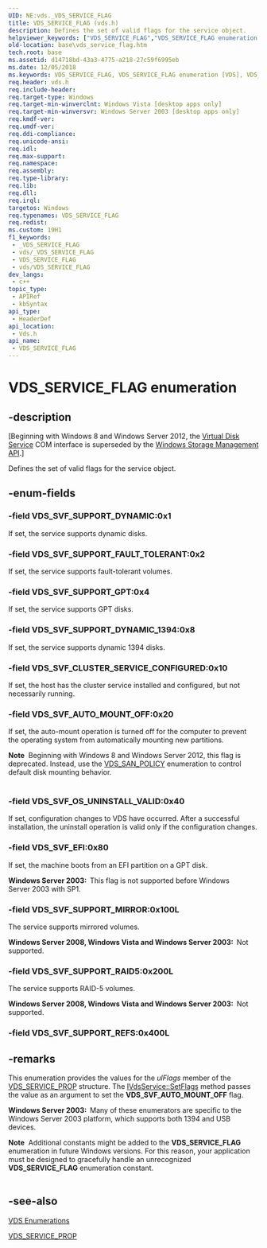 ```yaml
---
UID: NE:vds._VDS_SERVICE_FLAG
title: VDS_SERVICE_FLAG (vds.h)
description: Defines the set of valid flags for the service object.
helpviewer_keywords: ["VDS_SERVICE_FLAG","VDS_SERVICE_FLAG enumeration [VDS]","VDS_SVF_AUTO_MOUNT_OFF","VDS_SVF_CLUSTER_SERVICE_CONFIGURED","VDS_SVF_EFI","VDS_SVF_OS_UNINSTALL_VALID","VDS_SVF_SUPPORT_DYNAMIC","VDS_SVF_SUPPORT_DYNAMIC_1394","VDS_SVF_SUPPORT_FAULT_TOLERANT","VDS_SVF_SUPPORT_GPT","VDS_SVF_SUPPORT_MIRROR","VDS_SVF_SUPPORT_RAID5","base.vds_service_flag","vds/VDS_SERVICE_FLAG","vds/VDS_SVF_AUTO_MOUNT_OFF","vds/VDS_SVF_CLUSTER_SERVICE_CONFIGURED","vds/VDS_SVF_EFI","vds/VDS_SVF_OS_UNINSTALL_VALID","vds/VDS_SVF_SUPPORT_DYNAMIC","vds/VDS_SVF_SUPPORT_DYNAMIC_1394","vds/VDS_SVF_SUPPORT_FAULT_TOLERANT","vds/VDS_SVF_SUPPORT_GPT","vds/VDS_SVF_SUPPORT_MIRROR","vds/VDS_SVF_SUPPORT_RAID5"]
old-location: base\vds_service_flag.htm
tech.root: base
ms.assetid: d14718bd-43a3-4775-a218-27c59f6995eb
ms.date: 12/05/2018
ms.keywords: VDS_SERVICE_FLAG, VDS_SERVICE_FLAG enumeration [VDS], VDS_SVF_AUTO_MOUNT_OFF, VDS_SVF_CLUSTER_SERVICE_CONFIGURED, VDS_SVF_EFI, VDS_SVF_OS_UNINSTALL_VALID, VDS_SVF_SUPPORT_DYNAMIC, VDS_SVF_SUPPORT_DYNAMIC_1394, VDS_SVF_SUPPORT_FAULT_TOLERANT, VDS_SVF_SUPPORT_GPT, VDS_SVF_SUPPORT_MIRROR, VDS_SVF_SUPPORT_RAID5, base.vds_service_flag, vds/VDS_SERVICE_FLAG, vds/VDS_SVF_AUTO_MOUNT_OFF, vds/VDS_SVF_CLUSTER_SERVICE_CONFIGURED, vds/VDS_SVF_EFI, vds/VDS_SVF_OS_UNINSTALL_VALID, vds/VDS_SVF_SUPPORT_DYNAMIC, vds/VDS_SVF_SUPPORT_DYNAMIC_1394, vds/VDS_SVF_SUPPORT_FAULT_TOLERANT, vds/VDS_SVF_SUPPORT_GPT, vds/VDS_SVF_SUPPORT_MIRROR, vds/VDS_SVF_SUPPORT_RAID5
req.header: vds.h
req.include-header: 
req.target-type: Windows
req.target-min-winverclnt: Windows Vista [desktop apps only]
req.target-min-winversvr: Windows Server 2003 [desktop apps only]
req.kmdf-ver: 
req.umdf-ver: 
req.ddi-compliance: 
req.unicode-ansi: 
req.idl: 
req.max-support: 
req.namespace: 
req.assembly: 
req.type-library: 
req.lib: 
req.dll: 
req.irql: 
targetos: Windows
req.typenames: VDS_SERVICE_FLAG
req.redist: 
ms.custom: 19H1
f1_keywords:
 - _VDS_SERVICE_FLAG
 - vds/_VDS_SERVICE_FLAG
 - VDS_SERVICE_FLAG
 - vds/VDS_SERVICE_FLAG
dev_langs:
 - c++
topic_type:
 - APIRef
 - kbSyntax
api_type:
 - HeaderDef
api_location:
 - Vds.h
api_name:
 - VDS_SERVICE_FLAG
---
```


# VDS_SERVICE_FLAG enumeration


## -description

<p class="CCE_Message">[Beginning with Windows 8 and Windows Server 2012, the <a href="/windows/desktop/VDS/virtual-disk-service-portal">Virtual Disk Service</a> COM interface is superseded by the <a href="/previous-versions/windows/desktop/stormgmt/windows-storage-management-api-portal">Windows Storage Management API</a>.]

Defines the set 
   of valid flags for the service object.

## -enum-fields

### -field VDS_SVF_SUPPORT_DYNAMIC:0x1

If set, the service supports dynamic disks.

### -field VDS_SVF_SUPPORT_FAULT_TOLERANT:0x2

If set, the service supports fault-tolerant volumes.

### -field VDS_SVF_SUPPORT_GPT:0x4

If set, the service supports GPT disks.

### -field VDS_SVF_SUPPORT_DYNAMIC_1394:0x8

If set, the service supports dynamic 1394 disks.

### -field VDS_SVF_CLUSTER_SERVICE_CONFIGURED:0x10

If set, the host has the cluster service installed and configured, but not necessarily running.

### -field VDS_SVF_AUTO_MOUNT_OFF:0x20

If set, the auto-mount operation is turned off for the computer to prevent the operating system from 
      automatically mounting new partitions.

<div class="alert"><b>Note</b>  Beginning with Windows 8 and Windows Server 2012, this flag is deprecated. Instead, use the <a href="/windows/desktop/api/vds/ne-vds-vds_san_policy">VDS_SAN_POLICY</a> enumeration to control default disk mounting behavior.</div>
<div> </div>

### -field VDS_SVF_OS_UNINSTALL_VALID:0x40

If set, configuration changes to VDS have occurred. After a successful installation, the uninstall 
      operation is valid only if the configuration changes.

### -field VDS_SVF_EFI:0x80

If set, the machine boots from an EFI partition on a GPT disk.

<b>Windows Server 2003:  </b>This flag is not supported before Windows Server 2003 with SP1.

### -field VDS_SVF_SUPPORT_MIRROR:0x100L

The service supports mirrored volumes.

<b>Windows Server 2008, Windows Vista and Windows Server 2003:  </b>Not supported.

### -field VDS_SVF_SUPPORT_RAID5:0x200L

The service supports RAID-5 volumes.

<b>Windows Server 2008, Windows Vista and Windows Server 2003:  </b>Not supported.

### -field VDS_SVF_SUPPORT_REFS:0x400L

## -remarks

This enumeration provides the values for the <i>ulFlags</i> member of the 
    <a href="/windows/desktop/api/vds/ns-vds-vds_service_prop">VDS_SERVICE_PROP</a> structure. The 
    <a href="/windows/desktop/api/vds/nf-vds-ivdsservice-setflags">IVdsService::SetFlags</a> method passes the value as an 
    argument to set the <b>VDS_SVF_AUTO_MOUNT_OFF</b> flag.

<b>Windows Server 2003:  </b>Many of these enumerators are specific to the Windows Server 2003 platform, which supports 
      both 1394 and USB devices.

<div class="alert"><b>Note</b>  Additional constants might be added to the <b>VDS_SERVICE_FLAG</b> enumeration in future Windows versions. For this reason, your application must be designed to gracefully handle an unrecognized <b>VDS_SERVICE_FLAG</b> enumeration constant.</div>
<div> </div>

## -see-also

<a href="/windows/desktop/VDS/vds-enumerations">VDS Enumerations</a>



<a href="/windows/desktop/api/vds/ns-vds-vds_service_prop">VDS_SERVICE_PROP</a>
